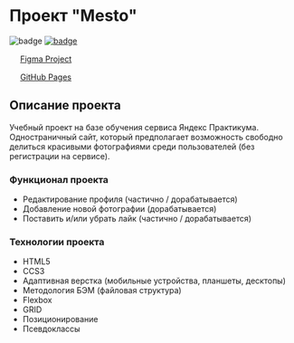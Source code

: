 # Проект "Mesto"  
![badge](https://img.shields.io/badge/Technologies-HTML5-orange) [![badge](https://img.shields.io/badge/Technologies-CSS3-blue)](https://www.w3.org/Style/CSS/#specs)

<img src="https://i.imgur.com/soVNhb8.png" width="15px"> [Figma Project](https://www.figma.com/file/2cn9N9jSkmxD84oJik7xL7/JavaScript.-Sprint-4?node-id=0%3A1/)

<img src="https://i.imgur.com/rdim1pk.png" width="15px"> [GitHub Pages](https://olegano123.github.io/mesto-project/)

## Описание проекта
Учебный проект на базе обучения сервиса Яндекс Практикума. Одностраничный сайт, который предполагает возможность свободно делиться красивыми фотографиями среди пользователей (без регистрации на сервисе).


### Функционал проекта
+ Редактирование профиля (частично / дорабатывается)
+ Добавление новой фотографии (дорабатывается)
+ Поставить и/или убрать лайк (частично / дорабатывается)


### Технологии проекта
+ HTML5
+ CCS3
+ Адаптивная верстка (мобильные устройства, планшеты, десктопы)
+ Методология БЭМ (файловая структура)
+ Flexbox
+ GRID
+ Позиционирование
+ Псевдоклассы
